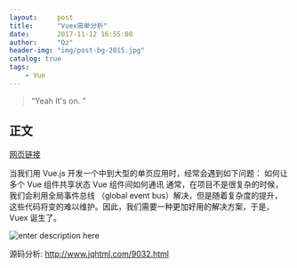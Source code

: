 ```yaml
---
layout:     post
title:      "Vuex简单分析"
date:       2017-11-12 16:55:00
author:     "Qz"
header-img: "img/post-bg-2015.jpg"
catalog: true
tags:
    - Vue
---
```


> “Yeah It's on. ”


## 正文


[网页链接](http://www.jqhtml.com/9032.html)


当我们用 Vue.js 开发一个中到大型的单页应用时，经常会遇到如下问题：
如何让多个 Vue 组件共享状态
Vue 组件间如何通讯
通常，在项目不是很复杂的时候，我们会利用全局事件总线 （global event bus）解决，但是随着复杂度的提升，这些代码将变的难以维护。因此，我们需要一种更加好用的解决方案，于是，Vuex 诞生了。


![enter description here][1]



源码分析:
http://www.jqhtml.com/9032.html





  [1]: http://www.jqhtml.com/wp-content/uploads/2017/09/vuex914-1.png